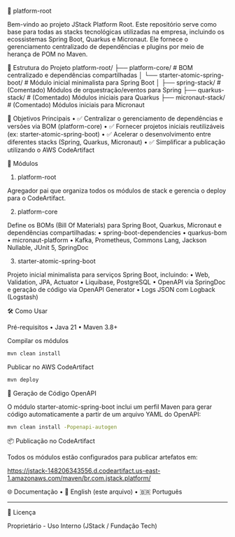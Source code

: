 📆 platform-root

Bem-vindo ao projeto JStack Platform Root. Este repositório serve como base para todas as stacks tecnológicas utilizadas
na empresa, incluindo os ecossistemas Spring Boot, Quarkus e Micronaut. Ele fornece o gerenciamento centralizado de
dependências e plugins por meio de herança de POM no Maven.

📁 Estrutura do Projeto
platform-root/
├── platform-core/ # BOM centralizado e dependências compartilhadas
│ └── starter-atomic-spring-boot/ # Módulo inicial minimalista para Spring Boot
│
├── spring-stack/ # (Comentado) Módulos de orquestração/eventos para Spring
├── quarkus-stack/ # (Comentado) Módulos iniciais para Quarkus
├── micronaut-stack/ # (Comentado) Módulos iniciais para Micronaut

🚀 Objetivos Principais
• ✅ Centralizar o gerenciamento de dependências e versões via BOM (platform-core)
• ✅ Fornecer projetos iniciais reutilizáveis (ex: starter-atomic-spring-boot)
• ✅ Acelerar o desenvolvimento entre diferentes stacks (Spring, Quarkus, Micronaut)
• ✅ Simplificar a publicação utilizando o AWS CodeArtifact

🧰 Módulos

1. platform-root

Agregador pai que organiza todos os módulos de stack e gerencia o deploy para o CodeArtifact.

2. platform-core

Define os BOMs (Bill Of Materials) para Spring Boot, Quarkus, Micronaut e dependências compartilhadas:
• spring-boot-dependencies
• quarkus-bom
• micronaut-platform
• Kafka, Prometheus, Commons Lang, Jackson Nullable, JUnit 5, SpringDoc

3. starter-atomic-spring-boot

Projeto inicial minimalista para serviços Spring Boot, incluindo:
• Web, Validation, JPA, Actuator
• Liquibase, PostgreSQL
• OpenAPI via SpringDoc e geração de código via OpenAPI Generator
• Logs JSON com Logback (Logstash)

🛠 Como Usar

Pré-requisitos
• Java 21
• Maven 3.8+

Compilar os módulos

```bash
mvn clean install
```

Publicar no AWS CodeArtifact

```bash
mvn deploy
```

🔧 Geração de Código OpenAPI

O módulo starter-atomic-spring-boot inclui um perfil Maven para gerar código automaticamente a partir de um arquivo YAML
do OpenAPI:

```bash
mvn clean install -Popenapi-autogen
```

📦 Publicação no CodeArtifact

Todos os módulos estão configurados para publicar artefatos em:

https://jstack-148206343556.d.codeartifact.us-east-1.amazonaws.com/maven/br.com.jstack.platform/

🌐 Documentação
• 🌟 English (este arquivo)
• 🇧🇷 Português

---

📄 Licença

Proprietário - Uso Interno (JStack / Fundação Tech)